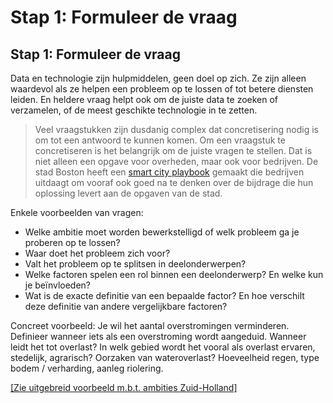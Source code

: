 # Stap 1: Formuleer de vraag

## Stap 1: Formuleer de vraag

Data en technologie zijn hulpmiddelen, geen doel op zich. Ze zijn alleen waardevol als ze helpen een probleem op te lossen of tot betere diensten leiden. En heldere vraag helpt ook om de juiste data te zoeken of verzamelen, of de meest geschikte technologie in te zetten.

> Veel vraagstukken zijn dusdanig complex dat concretisering nodig is om tot een antwoord te kunnen komen. Om een vraagstuk te concretiseren is het belangrijk om de juiste vragen te stellen. Dat is niet alleen een opgave voor overheden, maar ook voor bedrijven. De stad Boston heeft een [smart city playbook](https://monum.github.io/playbook/) gemaakt die bedrijven uitdaagt om vooraf ook goed na te denken over de bijdrage die hun oplossing levert aan de opgaven van de stad.

Enkele voorbeelden van vragen:

* Welke ambitie moet worden bewerkstelligd of welk probleem ga je proberen op te lossen?
* Waar doet het probleem zich voor?
* Valt het probleem op te splitsen in deelonderwerpen?
* Welke factoren spelen een rol binnen een deelonderwerp? En welke kun je beïnvloeden?
* Wat is de exacte definitie van een bepaalde factor? En hoe verschilt deze definitie van andere vergelijkbare factoren?

Concreet voorbeeld: Je wil het aantal overstromingen verminderen. Definieer wanneer iets als een overstroming wordt aangeduid. Wanneer leidt het tot overlast? In welk gebied wordt het vooral als overlast ervaren, stedelijk, agrarisch? Oorzaken van wateroverlast? Hoeveelheid regen, type bodem / verharding, aanleg riolering.

[\[Zie uitgebreid voorbeeld m.b.t. ambities Zuid-Holland\]](Smart-Data-Playbook-main/metamorphoses_opzet)

